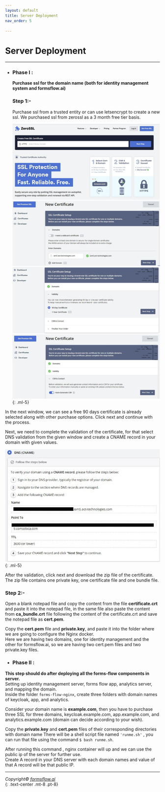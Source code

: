 ```yaml
---
layout: default
title: Server Deployment
nav_order: 5

---
```


# Server Deployment
----
- ### Phase I :  
   **Purchase ssl for the domain name (both for identity management system and formsflow.ai)**

  ### Step 1:-  
  Purchase ssl from a trusted entity or can use letsencrypt to create a new ssl. We purchased ssl from zerossl as a 3 month free tier basis.  

  ![ssl1](../../assets/server/ssl1.jpg)
  ![ssl2](../../assets/server/ssl2.jpg)
  ![ssl3](../../assets/server/ssl3.jpg)
  ![ssl4](../../assets/server/ssl4.jpg)
  {: .ml-5}

In the next window, we can see a free 90 days certificate is already selected along with other purchase options. Click next and continue with the process.  

Next, we need to complete the validation of the certificate, for that select DNS validation from the given window and create a CNAME record in your domain with given values.  

  ![ssl5](../../assets/server/ssl5.jpg)
  {: .ml-5}

After the validation, click next and download the zip file of the certificate. The zip file contains one private key, one certificate file and one bundle file.  
### Step 2:-  
 Open a blank notepad file and copy the content from the file __certificate.crt__ and paste it into the notepad file, in the same file also paste the content from __ca_bundle.crt__ file following the content of the certificate.crt and save the notepad file as __cert.pem__.   

 Copy the __cert.pem__ file and __private.key__, and paste it into the folder where we are going to configure the Nginx docker.  
 Here we are having two domains, one for identity management and the other for formsflow.ai, so we are having two cert.pem files and two private.key files.   



- ### Phase  II :   


**This step should do after deploying all the forms-flow components in server.**  
Setting up identity management server, forms flow app, analytics server, and mapping the domain.  
Inside the folder `forms-flow-nginx`, create three folders with domain names of keycloak, app, and analytics.

Consider your domain name is __example.com__, then you have to purchase three SSL for three domains, keycloak.example.com, app.example.com, and analytics.example.com (domain can decide according to your wish).  

Copy the __private.key__ and __cert.pem__ files of their corresponding directories with domain name There will be a shell script file named `'runme.sh'` , you can run that file using the command `$ bash runme.sh`.  

After running this command , nginx container will up and we can use the public ip of the server for further use.  
Create A record in your DNS server with each domain names and value of that A record will be that public IP.  

----

*Copyright© [formsflow.ai](https://formsflow.ai/)*   
{: .text-center .mt-8 .pt-8}